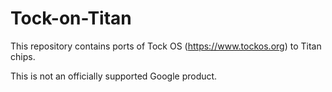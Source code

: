 # Tock-on-Titan

This repository contains ports of Tock OS (https://www.tockos.org) to Titan
chips.

This is not an officially supported Google product.
